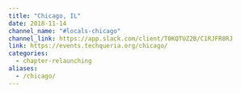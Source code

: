 ```yaml
---
title: "Chicago, IL"
date: 2018-11-14
channel_name: "#locals-chicago"
channel_link: https://app.slack.com/client/T0KQTUZ2B/C1RJFR8RJ
link: https://events.techqueria.org/chicago/
categories:
  - chapter-relaunching
aliases:
  - /chicago/
---
```

